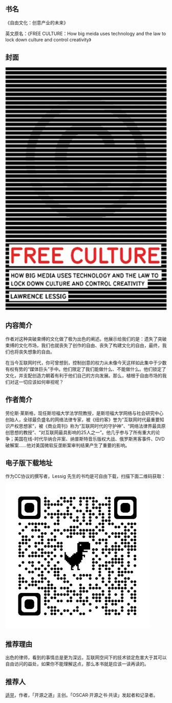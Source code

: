 ##  书名

《自由文化：创意产业的未来》

英文原名：《FREE CULTURE：How big meida uses technology and the law to lock down culture and control creativity》

## 封面

![](./face-image/free-culture.gif)

## 内容简介

作者对这种突破束缚的文化做了极为出色的阐述。他展示给我们的是：遗失了突破束缚的文化市场，我们也就丧失了创作的自由、丧失了构建文化的自由，最终，我们也将丧失想象的自由。

在当今互联网时代，你可曾想到，控制创意的权力从未像今天这样如此集中于少数有权有势的“媒体巨头”手中。他们限定了我们能做什么、不能做什么。他们锁定了文化，并支配创造力朝着有利于他们自己的方向发展。那么，植根于自由市场的我们对这一切应该如何审视呢？

## 作者简介

劳伦斯·莱斯格，现任斯坦福大学法学院教授，是斯坦福大学网络与社会研究中心创始人，全球最负盛名的网络法律专家，被《纽约客》誉为“互联网时代最重要知识产权思想家”，被《商业周刊》称为“互联网时代的守护神”、“网络法律界最具原创思想的教授”、“对互联网最具影响的25人之一”。他几乎参与了所有重大的论争；美国在线-时代华纳合并案、纳普斯特音乐版权大战、俄罗斯黑客事件、DVD破解案……他对美国微软反垄断案审判结果产生了重要的影响。

## 电子版下载地址

作为CC协议的撰写者，Lessig 先生的书均是可自由下载，扫描下面二维码获取：

![](qr-img/qrcode_lessig-free-culture.png)

## 推荐理由

出色的律师，看到的事情总是更为深远，互联网空间下的技术锁定危害大于其可以自由访问的益处，如果你不能理解这点，那么本书就是应该一读再读的。

## 推荐人

[适兕](https://opensourceway.community/all_about_kuosi)，作者，「开源之道」主创。「OSCAR·开源之书·共读」发起者和记录者。